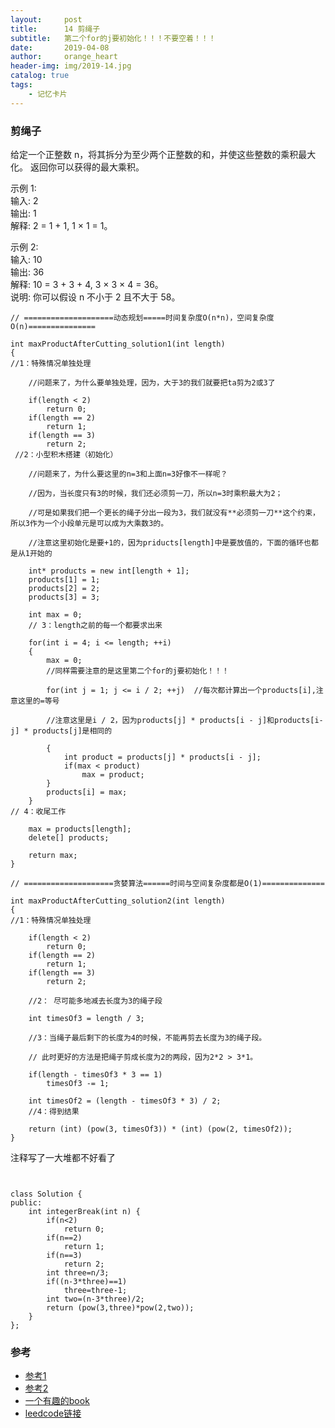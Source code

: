 ```yaml
---
layout:     post
title:      14 剪绳子
subtitle:   第二个for的j要初始化！！！不要空着！！！
date:       2019-04-08
author:     orange_heart
header-img: img/2019-14.jpg
catalog: true
tags:
    - 记忆卡片
---
```


### 剪绳子

给定一个正整数 n，将其拆分为至少两个正整数的和，并使这些整数的乘积最大化。 返回你可以获得的最大乘积。  

示例 1:  
输入: 2  
输出: 1  
解释: 2 = 1 + 1, 1 × 1 = 1。  

示例 2:  
输入: 10  
输出: 36  
解释: 10 = 3 + 3 + 4, 3 × 3 × 4 = 36。  
说明: 你可以假设 n 不小于 2 且不大于 58。  


```objc
// ====================动态规划=====时间复杂度O(n*n)，空间复杂度 O(n)===============

int maxProductAfterCutting_solution1(int length)
{  
//1：特殊情况单独处理  

	//问题来了，为什么要单独处理，因为，大于3的我们就要把ta剪为2或3了
	
    if(length < 2)
        return 0;
    if(length == 2)
        return 1;
    if(length == 3)
        return 2;  
 //2：小型积木搭建（初始化）   

	//问题来了，为什么要这里的n=3和上面n=3好像不一样呢？
	
	//因为，当长度只有3的时候，我们还必须剪一刀，所以n=3时乘积最大为2；
	
	//可是如果我们把一个更长的绳子分出一段为3，我们就没有**必须剪一刀**这个约束，所以3作为一个小段单元是可以成为大乘数3的。
	
    //注意这里初始化是要+1的，因为priducts[length]中是要放值的，下面的循环也都是从1开始的
    
    int* products = new int[length + 1];
    products[1] = 1;
    products[2] = 2;
    products[3] = 3;

    int max = 0;  
    // 3：length之前的每一个都要求出来
    
    for(int i = 4; i <= length; ++i)
    {
        max = 0;  
        //同样需要注意的是这里第二个for的j要初始化！！！
        
        for(int j = 1; j <= i / 2; ++j)  //每次都计算出一个products[i],注意这里的=等号
        
        //注意这里是i / 2，因为products[j] * products[i - j]和products[i-j] * products[j]是相同的  	
        
        {
            int product = products[j] * products[i - j];
            if(max < product)
                max = product;
        }
        products[i] = max;
    }  
// 4：收尾工作

    max = products[length];
    delete[] products;

    return max;
}

// ====================贪婪算法======时间与空间复杂度都是O(1)==============

int maxProductAfterCutting_solution2(int length)
{  
//1：特殊情况单独处理 

    if(length < 2)
        return 0;
    if(length == 2)
        return 1;
    if(length == 3)
        return 2;

    //2： 尽可能多地减去长度为3的绳子段
    
    int timesOf3 = length / 3;

    //3：当绳子最后剩下的长度为4的时候，不能再剪去长度为3的绳子段。
    
    // 此时更好的方法是把绳子剪成长度为2的两段，因为2*2 > 3*1。
    
    if(length - timesOf3 * 3 == 1)
        timesOf3 -= 1;

    int timesOf2 = (length - timesOf3 * 3) / 2;  
    //4：得到结果

    return (int) (pow(3, timesOf3)) * (int) (pow(2, timesOf2));
}

```
注释写了一大堆都不好看了

```objc


class Solution {
public:
    int integerBreak(int n) {
        if(n<2)
            return 0;
        if(n==2)
            return 1;
        if(n==3)
            return 2;
        int three=n/3;
        if((n-3*three)==1)
            three=three-1;
        int two=(n-3*three)/2;
        return (pow(3,three)*pow(2,two));
    }
};
```

### 参考

- [参考1](https://github.com/zhedahht/CodingInterviewChinese2)
- [参考2](https://github.com/gatieme/CodingInterviews)
- [一个有趣的book](http://jalan.space/leetcode-notebook/offer/cut-rope.html)
- [leedcode链接](https://leetcode-cn.com/problems/integer-break/)
<!--stackedit_data:
eyJoaXN0b3J5IjpbNTEzMzgwMDkwLDczMzAzNzU3NSwxMTA2ND
M5ODc4LDUxNDY3MDM3NiwtODEwNjY1MzY3LC0xMTIxMjU4Njg4
LC0zMTA1MTA5OTQsLTE5MDAzMTk2OTIsLTE3MDA4MDEwMzYsMT
g4MzA4NjA5OCwtMTg0MzMyODQ3XX0=
-->